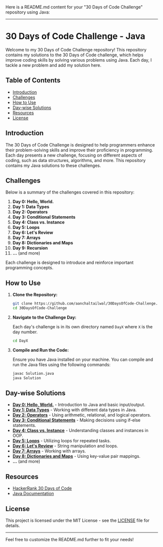 Here is a README.md content for your "30 Days of Code Challenge" repository using Java:

---

# 30 Days of Code Challenge - Java

Welcome to my 30 Days of Code Challenge repository! This repository contains my solutions to the 30 Days of Code challenge, which helps improve coding skills by solving various problems using Java. Each day, I tackle a new problem and add my solution here.

## Table of Contents

- [Introduction](#introduction)
- [Challenges](#challenges)
- [How to Use](#how-to-use)
- [Day-wise Solutions](#day-wise-solutions)
- [Resources](#resources)
- [License](#license)

## Introduction

The 30 Days of Code Challenge is designed to help programmers enhance their problem-solving skills and improve their proficiency in programming. Each day presents a new challenge, focusing on different aspects of coding, such as data structures, algorithms, and more. This repository contains my Java solutions to these challenges.

## Challenges

Below is a summary of the challenges covered in this repository:

1. **Day 0: Hello, World.**
2. **Day 1: Data Types**
3. **Day 2: Operators**
4. **Day 3: Conditional Statements**
5. **Day 4: Class vs. Instance**
6. **Day 5: Loops**
7. **Day 6: Let's Review**
8. **Day 7: Arrays**
9. **Day 8: Dictionaries and Maps**
10. **Day 9: Recursion**
11. **...** (and more)

Each challenge is designed to introduce and reinforce important programming concepts.

## How to Use

1. **Clone the Repository:**

   ```sh
   git clone https://github.com/aanchaltailwal/30DaysOfCode-Challenge.git
   cd 30DaysOfCode-Challenge
   ```

2. **Navigate to the Challenge Day:**

   Each day's challenge is in its own directory named `DayX` where `X` is the day number.

   ```sh
   cd DayX
   ```

3. **Compile and Run the Code:**

   Ensure you have Java installed on your machine. You can compile and run the Java files using the following commands:

   ```sh
   javac Solution.java
   java Solution
   ```

## Day-wise Solutions

- **[Day 0: Hello, World.](Day0/)** - Introduction to Java and basic input/output.
- **[Day 1: Data Types](Day1/)** - Working with different data types in Java.
- **[Day 2: Operators](Day2/)** - Using arithmetic, relational, and logical operators.
- **[Day 3: Conditional Statements](Day3/)** - Making decisions using if-else statements.
- **[Day 4: Class vs. Instance](Day4/)** - Understanding classes and instances in OOP.
- **[Day 5: Loops](Day5/)** - Utilizing loops for repeated tasks.
- **[Day 6: Let's Review](Day6/)** - String manipulation and loops.
- **[Day 7: Arrays](Day7/)** - Working with arrays.
- **[Day 8: Dictionaries and Maps](Day8/)** - Using key-value pair mappings.
- **...** (and more)

## Resources

- [HackerRank 30 Days of Code](https://www.hackerrank.com/domains/tutorials/30-days-of-code)
- [Java Documentation](https://docs.oracle.com/javase/8/docs/)

## License

This project is licensed under the MIT License - see the [LICENSE](LICENSE) file for details.

---

Feel free to customize the README.md further to fit your needs!
